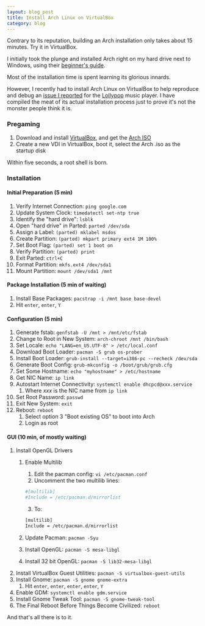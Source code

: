 ```yaml
---
layout: blog_post
title: Install Arch Linux on VirtualBox
category: blog
---
```


Contrary to its reputation, building an Arch installation only takes about 15 minutes. Try it in VirtualBox.

I initially took the plunge and installed Arch right on my hard drive next to Windows, using their [beginner's guide](https://wiki.archlinux.org/index.php/beginners'_guide). 

Most of the installation time is spent learning its glorious innards.

However, I recently had to install Arch Linux on VirtualBox to help reproduce and debug an [issue I reported](https://gitlab.gnome.org/World/lollypop/-/issues/409) for the [Lollypop](https://gitlab.gnome.org/World/lollypop) music player. I have compiled the meat of its actual installation process just to prove it's not the monster people think it is.

### Pregaming

1. Download and install [VirtualBox](https://www.virtualbox.org/wiki/Downloads), and get the [Arch ISO](https://www.archlinux.org/download/)
2. Create a new VDI in VirtualBox, boot it, select the Arch .iso as the startup disk

Within five seconds, a root shell is born.

### Installation

#### Initial Preparation (5 min)

1. Verify Internet Connection: `ping google.com`
2. Update System Clock: `timedatectl set-ntp true`
3. Identify the "hard drive": `lsblk`
4. Open "hard drive" in Parted: `parted /dev/sda`
5. Assign a Label: `(parted) mklabel msdos`
6. Create Partition: `(parted) mkpart primary ext4 1M 100%`
7. Set Boot Flag: `(parted) set 1 boot on`
8. Verify Partition: `(parted) print`
9. Exit Parted: `ctrl+C`
10. Format Partition: `mkfs.ext4 /dev/sda1`
11. Mount Partition: `mount /dev/sda1 /mnt`

#### Package Installation (5 min of waiting)

1. Install Base Packages: `pacstrap -i /mnt base base-devel`
2. Hit `enter`, `enter`, `Y`

#### Configuration (5 min)

1. Generate fstab: `genfstab -U /mnt > /mnt/etc/fstab`
2. Change to Root in New System: `arch-chroot /mnt /bin/bash`
3. Set Locale: `echo "LANG=en_US.UTF-8" > /etc/local.conf`
4. Download Boot Loader: `pacman -S grub os-prober`
5. Install Boot Loader: `grub-install --target=i386-pc --recheck /dev/sda`
6. Generate Boot Config: `grub-mkconfig -o /boot/grub/grub.cfg`
7. Set Some Hostname: `echo "myhostname" > /etc/hostname`
8. Get NIC Name: `ip link`
9. Autostart Internet Connectivity: `systemctl enable dhcpcd@xxx.service`
    1. Where *xxx* is the NIC name from `ip link`
10. Set Root Password: `passwd`
11. Exit New System: `exit`
12. Reboot: `reboot`
    1. Select option 3 "Boot existing OS" to boot into Arch
    2. Login as root

#### GUI (10 min, of mostly waiting)

1. Install OpenGL Drivers
   1. Enable Multilib
      1. Edit the pacman config: `vi /etc/pacman.conf`
      2. Uncomment the two multilib lines:

       ```sh
       #[multilib]
       #Include = /etc/pacman.d/mirrorlist
       ```

      3. To:

       ```sh
       [multilib]
       Include = /etc/pacman.d/mirrorlist
       ```

   2. Update Pacman: `pacman -Syu`
   3. Install OpenGL: `pacman -S mesa-libgl`
   4. Install 32 bit OpenGL: `pacman -S lib32-mesa-libgl`
2. Install VirtualBox Guest Utilities: `pacman -S virtualbox-guest-utils`
3. Install Gnome: `pacman -S gnome gnome-extra`
   1. Hit `enter`, `enter`, `enter`, `enter`, `Y`
4. Enable GDM: `systemctl enable gdm.service`
5. Install Gnome Tweak Tool: `pacman -S gnome-tweak-tool`
6. The Final Reboot Before Things Become Civilized: `reboot`

And that's all there is to it.
